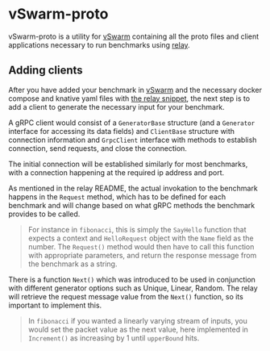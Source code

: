 # vSwarm-proto

vSwarm-proto is a utility for [vSwarm](https://github.com/ease-lab/vSwarm/) containing all the proto files and client applications necessary to run benchmarks using [relay](https://github.com/ease-lab/vSwarm/tree/main/tools/relay).

## Adding clients

After you have added your benchmark in [vSwarm](https://github.com/ease-lab/vSwarm/) and the necessary docker compose and knative yaml files with [the relay snippet](https://github.com/ease-lab/vSwarm/blob/main/tools/relay/README.md), the next step is to add a client to generate the necessary input for your benchmark.

A gRPC client would consist of a `GeneratorBase` structure (and a `Generator` interface for accessing its data fields) and `ClientBase` structure with connection information and `GrpcClient` interface with methods to establish connection, send requests, and close the connection.

The initial connection will be established similarly for most benchmarks, with a connection happening at the required ip address and port.

As mentioned in the relay README, the actual invokation to the benchmark happens in the `Request` method, which has to be defined for each benchmark and will change based on what gRPC methods the benchmark provides to be called. 

> For instance in `fibonacci`, this is simply the `SayHello` function that expects a context and `HelloRequest` object with the `Name` field as the number. The `Request()` method would then have to call this function with appropriate parameters, and return the response message from the benchmark as a string.

There is a function `Next()` which was introduced to be used in conjunction with different generator options such as Unique, Linear, Random. The relay will retrieve the request message value from the `Next()` function, so its important to implement this. 

> In `fibonacci` if you wanted a linearly varying stream of inputs, you would set the packet value as the next value, here implemented in `Increment()` as increasing by 1 until `upperBound` hits.